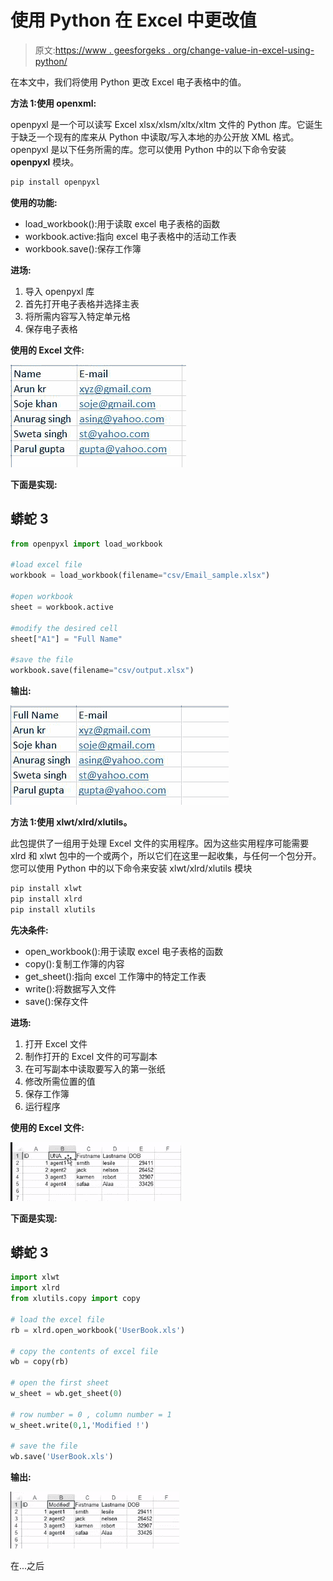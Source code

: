 # 使用 Python 在 Excel 中更改值

> 原文:[https://www . geesforgeks . org/change-value-in-excel-using-python/](https://www.geeksforgeeks.org/change-value-in-excel-using-python/)

在本文中，我们将使用 Python 更改 Excel 电子表格中的值。

**方法 1:使用 openxml:**

openpyxl 是一个可以读写 Excel xlsx/xlsm/xltx/xltm 文件的 Python 库。它诞生于缺乏一个现有的库来从 Python 中读取/写入本地的办公开放 XML 格式。openpyxl 是以下任务所需的库。您可以使用 Python 中的以下命令安装 **openpyxl** 模块。

```py
pip install openpyxl
```

**使用的功能:**

*   load_workbook():用于读取 excel 电子表格的函数
*   workbook.active:指向 excel 电子表格中的活动工作表
*   workbook.save():保存工作簿

**进场:**

1.  导入 openpyxl 库
2.  首先打开电子表格并选择主表
3.  将所需内容写入特定单元格
4.  保存电子表格

**使用的 Excel 文件:**

![](img/f3761aa20d319072ec0bc3b452481ad1.png)

**下面是实现:**

## 蟒蛇 3

```py
from openpyxl import load_workbook

#load excel file
workbook = load_workbook(filename="csv/Email_sample.xlsx")

#open workbook
sheet = workbook.active

#modify the desired cell
sheet["A1"] = "Full Name"

#save the file
workbook.save(filename="csv/output.xlsx")
```

**输出:**

![](img/3e22fd88977d6240f74fce51d38969da.png)

**方法 1:使用 xlwt/xlrd/xlutils。**

此包提供了一组用于处理 Excel 文件的实用程序。因为这些实用程序可能需要 xlrd 和 xlwt 包中的一个或两个，所以它们在这里一起收集，与任何一个包分开。您可以使用 Python 中的以下命令来安装 xlwt/xlrd/xlutils 模块

```py
pip install xlwt
pip install xlrd
pip install xlutils
```

**先决条件:**

*   open_workbook():用于读取 excel 电子表格的函数
*   copy():复制工作簿的内容
*   get_sheet():指向 excel 工作簿中的特定工作表
*   write():将数据写入文件
*   save():保存文件

**进场:**

1.  打开 Excel 文件
2.  制作打开的 Excel 文件的可写副本
3.  在可写副本中读取要写入的第一张纸
4.  修改所需位置的值
5.  保存工作簿
6.  运行程序

**使用的 Excel 文件:**

![](img/9af49f7484005a48f1a433906d2245fc.png)

**下面是实现:**

## 蟒蛇 3

```py
import xlwt
import xlrd
from xlutils.copy import copy

# load the excel file
rb = xlrd.open_workbook('UserBook.xls')

# copy the contents of excel file
wb = copy(rb)

# open the first sheet
w_sheet = wb.get_sheet(0)

# row number = 0 , column number = 1
w_sheet.write(0,1,'Modified !')

# save the file
wb.save('UserBook.xls')
```

**输出:**

![](img/da4c3b3ea62a294e123062f50b8c90f5.png)

在...之后